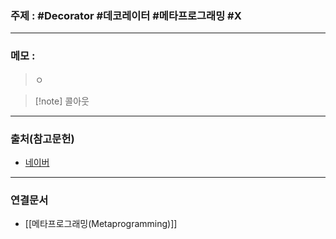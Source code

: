 ### 주제 : #Decorator #데코레이터 #메타프로그래밍 #X

___

### 메모 : 

>ㅇ

>[!note] 콜아웃

___

### 출처(참고문헌)

- [네이버](https://www.naver.com/)

___

### 연결문서

- [[메타프로그래밍(Metaprogramming)]]

